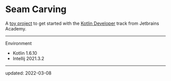 # Seam Carving

A [toy project] to get started with the [Kotlin Developer] track from Jetbrains Academy.

[toy project]:https://hyperskill.org/projects/100
[Kotlin Developer]:https://hyperskill.org/tracks/3

---

Environment

- Kotlin 1.6.10
- Intellij 2021.3.2

---

updated: 2022-03-08